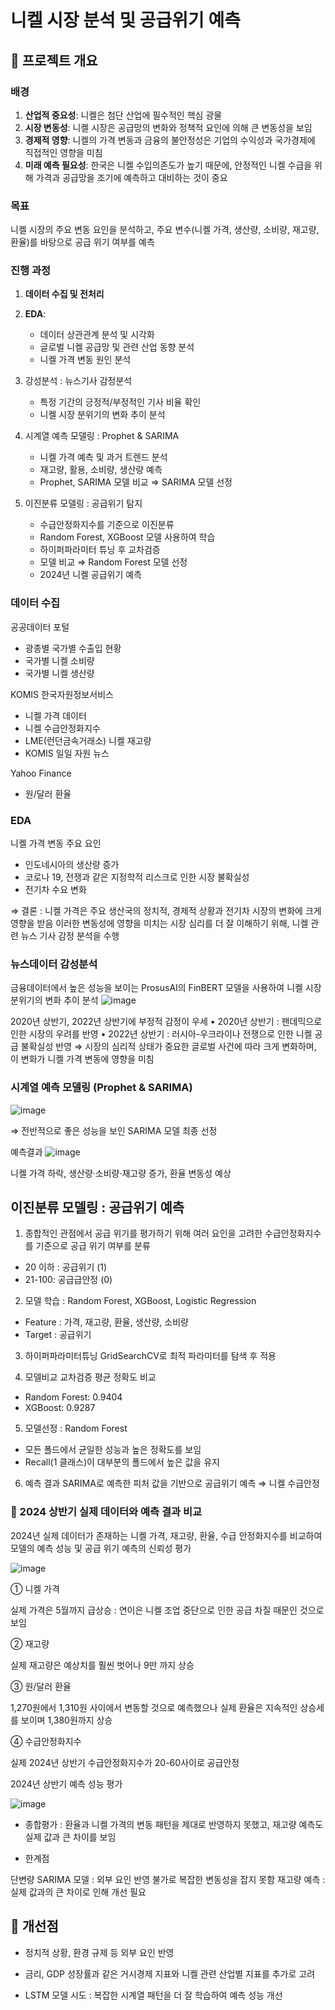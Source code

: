 # 니켈 시장 분석 및 공급위기 예측

## 📌 프로젝트 개요


### 배경
1. **산업적 중요성**: 니켈은 첨단 산업에 필수적인 핵심 광물
2. **시장 변동성**: 니켈 시장은 공급망의 변화와 정책적 요인에 의해 큰 변동성을 보임
3. **경제적 영향**: 니켈의 가격 변동과 금융의 불안정성은 기업의 수익성과 국가경제에 직접적인 영향을 미침
4. **미래 예측 필요성**: 한국은 니켈 수입의존도가 높기 때문에, 안정적인 니켈 수급을 위해 가격과 공급망을 조기에 예측하고 대비하는 것이 중요


### 목표
니켈 시장의 주요 변동 요인을 분석하고, 주요 변수(니켈 가격, 생산량, 소비량, 재고량, 환율)를 바탕으로 공급 위기 여부를 예측


### 진행 과정
1. **데이터 수집 및 전처리**
2. **EDA**: 
    - 데이터 상관관계 분석 및 시각화
    - 글로벌 니켈 공급망 및 관련 산업 동향 분석
    - 니켈 가격 변동 원인 분석
3. 강성분석 : 뉴스기사 감정분석
   - 특정 기간의 긍정적/부정적인 기사 비율 확인
   - 니켈 시장 분위기의 변화 추이 분석
4. 시계열 예측 모델링 : Prophet & SARIMA
   - 니켈 가격 예측 및 과거 트렌드 분석
   - 재고량, 활용, 소비량, 생산량 예측
   - Prophet, SARIMA 모델 비교 ⇒ SARIMA 모델 선정
   
5. 이진분류 모델링 : 공급위기 탐지
   - 수급안정화지수를 기준으로 이진분류 
   - Random Forest, XGBoost 모델 사용하여 학습 
   - 하이퍼파라미터 튜닝 후 교차검증
   - 모델 비교 ⇒ Random Forest 모델 선정
   - 2024년 니켈 공급위기 예측
     
### 데이터 수집

공공데이터 포털
- 광종별 국가별 수출입 현황
- 국가별 니켈 소비량
- 국가별 니켈 생산량

KOMIS 한국자원정보서비스
- 니켈 가격 데이터
- 니켈 수급안정화지수
- LME(런던금속거래소) 니켈 재고량
- KOMIS 일일 자원 뉴스

Yahoo Finance
- 원/달러 환율

### EDA
니켈 가격 변동 주요 요인
- 인도네시아의 생산량 증가
- 코로나 19, 전쟁과 같은 지정학적 리스크로 인한 시장 불확실성 
- 전기차 수요 변화

⇒ 결론 : 
니켈 가격은 주요 생산국의 정치적, 경제적 상황과 전기차 시장의 변화에 크게 영향을 받음
이러한 변동성에 영향을 미치는 시장 심리를 더 잘 이해하기 위해, 니켈 관련 뉴스 기사 감정 분석을 수행

### 뉴스데이터 감성분석
금융데이터에서 높은 성능을 보이는 ProsusAI의 FinBERT 모델을 사용하여 니켈 시장 분위기의 변화 추이 분석
![image](https://github.com/user-attachments/assets/3b0cee4f-6069-4f65-8857-b991bf98bb83)

2020년 상반기, 2022년 상반기에 부정적 감정이 우세
• 2020년 상반기 : 팬데믹으로 인한 시장의 우려를 반영
• 2022년 상반기 : 러시아-우크라이나 전쟁으로 인한 니켈 공급 불확실성 반영
⇒ 시장의 심리적 상태가 중요한 글로벌 사건에 따라 크게 변화하며, 이 변화가 니켈 가격 변동에 영향을 미침

### 시계열 예측 모델링 (Prophet & SARIMA)
![image](https://github.com/user-attachments/assets/6579ad4a-b844-4e95-95d3-58ae881c7e7f)

⇒ 전반적으로 좋은 성능을 보인 SARIMA 모델 최종 선정

예측결과
![image](https://github.com/user-attachments/assets/cd99d106-044b-47ba-aa89-4c414547a5d8)

니켈 가격 하락, 생산량·소비량·재고량 증가, 환율 변동성 예상


## 이진분류 모델링 : 공급위기 예측

1. 종합적인 관점에서 공급 위기를 평가하기 위해 여러 요인을 고려한 수급안정화지수를 기준으로 공급 위기 여부를 분류
- 20 이하 : 공급위기 (1)
- 21-100: 공급급안정 (0)

2. 모델 학습 : Random Forest, XGBoost, Logistic Regression
- Feature : 가격, 재고량, 환율, 생산량, 소비량
- Target : 공급위기

3. 하이퍼파라미터튜닝
GridSearchCV로 최적 파라미터를 탐색 후 적용

4. 모델비교
교차검증 평균 정확도 비교
- Random Forest: 0.9404
- XGBoost: 0.9287

5. 모델선정 : Random Forest
- 모든 폴드에서 균일한 성능과 높은 정확도를 보임
- Recall(1 클래스)이 대부분의 폴드에서 높은 값을 유지 

6. 예측 결과
SARIMA로 예측한 피처 값을 기반으로 공급위기 예측 
⇒ 니켈 수급안정


### 📌 2024 상반기 실제 데이터와 예측 결과 비교 
2024년 실제 데이터가 존재하는 니켈 가격, 재고량, 환율, 수급 안정화지수를 비교하여 모델의 예측 성능 및 공급 위기 예측의 신뢰성 평가

![image](https://github.com/user-attachments/assets/22c8a129-722e-46f8-aa1e-78f325f01326)



① 니켈 가격

실제 가격은 5월까지 급상승 : 연이은 니켈 조업 중단으로 인한 공급 차질 때문인 것으로 보임

② 재고량  

실제 재고량은 예상치를 훨씬 벗어나 9만 까지 상승

③ 원/달러 환율 

1,270원에서 1,310원 사이에서 변동할 것으로 예측했으나 실제 환율은 지속적인 상승세를 보이며 1,380원까지 상승

④ 수급안정화지수

실제 2024년 상반기 수급안정화지수가 20-60사이로 공급안정

2024년 상반기 예측 성능 평가

![image](https://github.com/user-attachments/assets/ce827de5-0226-4c33-9c2e-ddffb2bc9b9c)


- 종합평가 : 환율과 니켈 가격의 변동 패턴을 제대로 반영하지 못했고, 재고량 예측도 실제 값과 큰 차이를 보임

- 한계점

단변량 SARIMA 모델 : 외부 요인 반영 불가로 복잡한 변동성을 잡지 못함
재고량 예측 : 실제 값과의 큰 차이로 인해 개선 필요



## 📌 개선점

- 정치적 상황, 환경 규제 등 외부 요인 반영

- 금리, GDP 성장률과 같은 거시경제 지표와 니켈 관련 산업별 지표를 추가로 고려

- LSTM 모델 시도 : 복잡한 시계열 패턴을 더 잘 학습하여 예측 성능 개선



